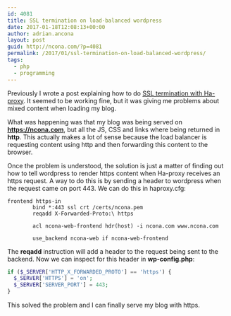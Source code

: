 ```yaml
---
id: 4081
title: SSL termination on load-balanced wordpress
date: 2017-01-18T12:08:13+00:00
author: adrian.ancona
layout: post
guid: http://ncona.com/?p=4081
permalink: /2017/01/ssl-termination-on-load-balanced-wordpress/
tags:
  - php
  - programming
---
```

Previously I wrote a post explaining how to do [SSL termination with Ha-proxy](http://ncona.com/2017/01/ssl-termination-with-ha-proxy/). It seemed to be working fine, but it was giving me problems about mixed content when loading my blog.

What was happening was that my blog was being served on **https://ncona.com**, but all the JS, CSS and links where being returned in **http**. This actually makes a lot of sense because the load balancer is requesting content using http and then forwarding this content to the browser.

Once the problem is understood, the solution is just a matter of finding out how to tell wordpress to render https content when Ha-proxy receives an https request. A way to do this is by sending a header to wordpress when the request came on port 443. We can do this in haproxy.cfg:

```
frontend https-in
        bind *:443 ssl crt /certs/ncona.pem
        reqadd X-Forwarded-Proto:\ https

        acl ncona-web-frontend hdr(host) -i ncona.com www.ncona.com

        use_backend ncona-web if ncona-web-frontend
```

The **reqadd** instruction will add a header to the request being sent to the backend. Now we can inspect for this header in **wp-config.php**:

```php
if ($_SERVER['HTTP_X_FORWARDED_PROTO'] == 'https') {
  $_SERVER['HTTPS'] = 'on';
  $_SERVER['SERVER_PORT'] = 443;
}
```

This solved the problem and I can finally serve my blog with https.

<!--more-->

